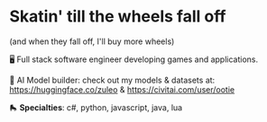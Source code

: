 # Skatin' till the wheels fall off
(and when they fall off, I'll buy more wheels)

🖥️ Full stack software engineer developing games and applications.

🤖 AI Model builder: check out my models & datasets at: https://huggingface.co/zuleo & https://civitai.com/user/ootie

🛼 **Specialties**: c#, python, javascript, java, lua
